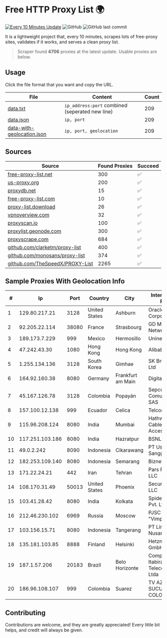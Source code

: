 
# Free HTTP Proxy List 🌍

[![Every 10 Minutes Update](https://github.com/mertguvencli/http-proxy-list/actions/workflows/main.yml/badge.svg?branch=main)](https://github.com/mertguvencli/http-proxy-list/actions/workflows/main.yml)
![GitHub](https://img.shields.io/github/license/mertguvencli/http-proxy-list)
![GitHub last commit](https://img.shields.io/github/last-commit/mertguvencli/http-proxy-list)

It is a lightweight project that, every 10 minutes, scrapes lots of free-proxy sites, validates if it works, and serves a clean proxy list.


> Scraper found **4706** proxies at the latest update. Usable proxies are below.

## Usage

Click the file format that you want and copy the URL.


|File|Content|Count|
|----|-------|-----|
|[data.txt](https://raw.githubusercontent.com/mertguvencli/http-proxy-list/main/proxy-list/data.txt)|`ip_address:port` combined (seperated new line)|209|
|[data.json](https://raw.githubusercontent.com/mertguvencli/http-proxy-list/main/proxy-list/data.json)|`ip, port`|209|
|[data-with-geolocation.json](https://raw.githubusercontent.com/mertguvencli/http-proxy-list/main/proxy-list/data-with-geolocation.json)|`ip, port, geolocation`|209|

## Sources

|Source|Found Proxies|Succeed|
|------|-------------|-------|
|[free-proxy-list.net](https://free-proxy-list.net)|300|✅|
|[us-proxy.org](https://www.us-proxy.org)|200|✅|
|[proxydb.net](http://proxydb.net)|15|✅|
|[free-proxy-list.com](https://free-proxy-list.com/?page=&port=&type%5B%5D=http&type%5B%5D=https&up_time=0&search=Search)|10|✅|
|[proxy-list.download](https://www.proxy-list.download/HTTP)|26|✅|
|[vpnoverview.com](https://vpnoverview.com/privacy/anonymous-browsing/free-proxy-servers)|32|✅|
|[proxyscan.io](https://www.proxyscan.io)|100|✅|
|[proxylist.geonode.com](https://proxylist.geonode.com/api/proxy-list?limit=300&page=1&sort_by=lastChecked&sort_type=desc&protocols=http,https)|300|✅|
|[proxyscrape.com](https://api.proxyscrape.com/v2/?request=displayproxies&protocol=http&timeout=10000&country=all&ssl=all&anonymity=all)|684|✅|
|[github.com/clarketm/proxy-list](https://raw.githubusercontent.com/clarketm/proxy-list/master/proxy-list-raw.txt)|400|✅|
|[github.com/monosans/proxy-list](https://raw.githubusercontent.com/monosans/proxy-list/main/proxies/http.txt)|374|✅|
|[github.com/TheSpeedX/PROXY-List](https://raw.githubusercontent.com/TheSpeedX/PROXY-List/master/http.txt)|2265|✅|


## Sample Proxies With Geolocation Info

|#|Ip|Port|Country|City|Internet Service Provider|
|-|--|----|-------|----|-------------------------|
|1|129.80.217.21|3128|United States|Ashburn|Oracle Corporation|
|2|92.205.22.114|38080|France|Strasbourg|GD MASS Network|
|3|189.173.7.229|999|Mexico|Hermosillo|Uninet S.A. de C.V|
|4|47.242.43.30|1080|Hong Kong|Hong Kong|Alibaba.com LLC|
|5|1.255.134.136|3128|South Korea|Gimhae|SK Broadband Co Ltd|
|6|164.92.160.38|8080|Germany|Frankfurt am Main|DigitalOcean, LLC|
|7|45.167.126.78|3128|Colombia|Popayán|Sepcom Comunicaciones SAS|
|8|157.100.12.138|999|Ecuador|Celica|Telconet S.A|
|9|115.96.208.124|8080|India|Mumbai|Hathway IP over Cable Internet Access|
|10|117.251.103.186|8080|India|Hazratpur|BSNL Internet|
|11|49.0.2.242|8090|Indonesia|Cikarawang|PT Usaha Adi Sanggoro|
|12|182.253.109.140|8080|Indonesia|Semarang|Biznet Metronet|
|13|171.22.24.21|442|Iran|Tehran|Pars Parva System LLC|
|14|108.170.31.49|50013|United States|Phoenix|Secured Servers LLC|
|15|103.41.28.42|8080|India|Kolkata|Spider Broadband Pvt. Ltd.|
|16|212.46.230.102|6969|Russia|Moscow|PJSC "Vimpelcom"|
|17|103.156.15.71|8080|Indonesia|Tangerang|PT Lintas Jaringan Nusantara|
|18|135.181.103.85|8888|Finland|Helsinki|Hetzner Online GmbH|
|19|187.1.57.206|20183|Brazil|Belo Horizonte|Companhia Itabirana Telecomunicações Ltda|
|20|186.96.108.107|999|Colombia|Suarez|TV AZTECA SUCURSAL COLOMBIA|



## Contributing

Contributions are welcome, and they are greatly appreciated! Every
little bit helps, and credit will always be given.

